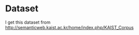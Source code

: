 Dataset
==========================================

I get this dataset from http://semanticweb.kaist.ac.kr/home/index.php/KAIST_Corpus
